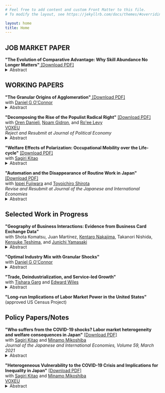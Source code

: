 ```yaml
---
# Feel free to add content and custom Front Matter to this file.
# To modify the layout, see https://jekyllrb.com/docs/themes/#overriding-theme-defaults

layout: home
title: Home
---
```

## JOB MARKET PAPER

**"The Evolution of Comparative Advantage: Why Skill Abundance No Longer Matters"**<a href="/files/research/KIKUCHI-skill-trade.pdf" target="_blank"> [Download PDF]</a><br>
<details style="margin-bottom: 15px; margin-top: -15px">
	<summary>Abstract</summary>
	This paper documents new facts about the evolution of comparative advantage and explores the causes and implications of this evolution. The key finding is that a country's skill abundance once implied a comparative advantage in skill-intensive sectors, but this relationship weakened in the 1990s and disappeared by the 2000s. I show that larger declines in the importance of skill abundance occur in countries and sectors with higher levels of automation, with no significant—or even opposite—variation observed with offshoring. A multi-sector quantitative trade model incorporating both automation and offshoring finds that automation, rather than offshoring, is the primary driver behind the change in comparative advantage, and that, without automation, skill abundance would have remained important after 2000. Automation increases skill premia in high-automation, developed countries and increases welfare globally while offshoring yields positive but smaller and more evenly distributed welfare effects.
</details>

## WORKING PAPERS

**"The Granular Origins of Agglomeration"**<a href="/files/research/KIKUCHI-OCONNOR-granular-spatial.pdf" target="_blank"> [Download PDF]</a><br>
with  <a href="https://www.danielgoconnor.com" target="_blank">Daniel G O'Connor</a><br>
<details style="margin-bottom: 15px; margin-top: -15px">
	<summary>Abstract</summary>
	A few large firms dominate many local labor markets. This leaves workers vulnerable to firm-specific shocks. If one firm has a bad productivity shock in a small market, workers will be stuck with that unproductive employer, while in a large labor market, workers can move to another firm. Building on that insight, we present a model of local labor markets with a finite number of firms subject to idiosyncratic shocks. We show that there are increasing returns to scale which disappear as the number of firms goes to infinity. We also show that there can be under-entry of firms, especially in small markets. We then test the main mechanism in Japanese administrative data. We first confirm that payroll is less volatile in larger, less concentrated local labor markets. We also show that establishments with larger payroll shares adjust their employment less in response to a demand shock. Finally, we propose a quantitative, granular model of economic geography with free entry of firms and costly mobility of workers across sectors and commuting zones that we use to quantify the mechanism and do counterfactuals.
</details>

**"Decomposing the Rise of the Populist Radical Right"** <a href="/files/research/DGKL-Populism.pdf" target="_blank">[Download PDF]</a><br>
with <a href="https://www.orendanieli.com/home" target="_blank">Oren Danieli</a>, 
<a href="https://noamgidron.com/" target="_blank">Noam Gidron</a>, 
and <a href="https://www.roeelevy.com/" target="_blank">Ro'ee Levy</a><br>
 <a href="https://cepr.org/voxeu/columns/decomposing-rise-populist-radical-right-how-changes-priorities-explain-electoral" target="_blank">VOXEU</a><br>
*Reject and Resubmit at Journal of Political Economy* <br>
<details style="margin-bottom: 15px; margin-top: -15px">
	<summary>Abstract</summary>
	Support for populist radical right parties in Europe has dramatically increased in recent years. We decompose the rise of these parties from 2005 to 2020 into four components: shifts in party positions, changes in voter attributes (opinions and demographics), changes in voter priorities, and a residual. We merge two wide datasets on party positions and voter attributes and estimate voter priorities using a probabilistic voting model. We find that shifts in party positions and changes in voter attributes do not play a major role in the recent success of populist radical right parties. Instead, the primary driver behind their electoral success lies in voters’ changing priorities. Particularly, voters are less likely to decide which party to support based on parties’ economic positions. Rather, voters—mainly older, non-unionized, low-educated men—increasingly prioritize nativist cultural positions. This allows populist radical right parties to tap into a preexisting reservoir of culturally conservative voters. Using the same datasets, we provide a set of reduced-form evidence supporting our results. First, while parties’ positions have changed, these changes are not consistent with the main supply-side hypothesis for populist support. Second, on aggregate, voters have not adopted populist right-wing opinions. Third, voters are more likely to self-identify ideologically based on their cultural rather than their economic opinions.
</details>

**"Welfare Effects of Polarization: Occupational Mobility over the Life-cycle"** <a href="/files/research/KK-ROBOT.pdf" target="_blank">[Download PDF]</a><br>
with <a href="https://sites.google.com/site/sagirikitao/home" target="_blank">Sagiri Kitao</a><br>
<details style="margin-bottom: 15px; margin-top: -15px">
	<summary>Abstract</summary>
	What are the welfare effects of polarization: wage and employment losses of middle-class workers relative to low- and high-skill groups? We build a model of overlapping generations who choose consumption, savings, labor supply, and occupations over their life-cycles, and accumulate human capital. We simulate a wage shift observed since the early 1980s and investigate individuals’ responses. Polarization improves welfare of young individuals that are high-skilled, while it hurts low-skilled individuals across all ages and especially younger ones. The gain of the high-skilled is larger for generations entering in later periods, who can fully exploit the rising skill premium.
</details>

**"Automation and the Disappearance of Routine Work in Japan"** <a href="/files/research/FKS-robot-japan.pdf" target="_blank">[Download PDF]</a><br>
with <a href="https://sites.google.com/site/ippeifujiwara/" target="_blank">Ippei Fujiwara</a> and <a href="https://researchmap.jp/81332791111?lang=en" target="_blank">Toyoichiro Shirota</a><br>
*Revise and Resubmit at Journal of the Japanese and International Economies* <br>
<details style="margin-bottom: 15px; margin-top: -15px">
	<summary>Abstract</summary>
	We examine the implications of automation technology in Japan since 1980, comparing different local labor markets with different degrees of automation exposure. First, we do not find that automation reduces the employment rate within demographic groups and that automation encourages workers to move from regular to non-regular employment. Second, we show that automation shifts employment from routine occupations in the manufacturing sector to service sectors, while increasing the share of establishments and sales in the manufacturing sector. Finally, we show that this shift in labor demand is attributed to younger generations and non-college-educated workers.
</details>

## Selected Work in Progress

**"Geography of Business Interactions: Evidence from Business Card Exchange Data"** <br>
with Shota Komatsu, 
Juan Martínez, 
<a href="https://knakajima.weebly.com/" target="_blank">Kentaro Nakajima</a>, 
Takanori Nishida, 
<a href="https://sites.google.com/site/kensuketeshima/" target="_blank">Kensuke Teshima</a>, and
 <a href="https://www.junichiyamasaki.com/" target="_blank">Junichi Yamasaki</a><br>
<details style="margin-bottom: 15px; margin-top: -15px">
	<summary>Abstract</summary>
	In-person business meetings are a critical driver of agglomeration benefits, yet the scarcity of data has hindered exploration into their nature. This study leverages a novel dataset obtained from a business card exchange application, used by 0.4 million workers in Tokyo, to examine the impact of geographical distance on business card exchanges and other types of business networks. By analyzing the moving of firms, we find a distinct pattern in how the frequency of business card exchanges decreases with distance, particularly noting a significant drop beyond a 500-meter radius. Additionally, we observe that the rate of decline in these exchanges due to distance closely correlates with the level of industry agglomeration, and we find similar drops in other types of business networks such as patent collaborations. These findings highlight the pivotal role of very local interaction in fostering agglomeration benefits.
</details>


**"Optimal Industry Mix with Granular Shocks"** <br>
with  <a href="https://www.danielgoconnor.com" target="_blank">Daniel G O'Connor</a><br>
<details style="margin-bottom: 15px; margin-top: -15px">
	<summary>Abstract</summary>
	When firms are subject to granular and industry-wide shocks, regions overspecialize, leaving workers overexposed. Using German employer-employee matched data, we study the optimal industrial policy incorporating heterogeneity in occupation, industry, and region.
</details>


**"Trade, Deindustrialization, and Service-led Growth"** <br>
with  <a href="https://tisharagarg.github.io/" target="_blank">Tishara Garg</a> and
 <a href="https://www.edward-wiles.com/" target="_blank">Edward Wiles</a>
<br>
<details style="margin-bottom: 15px; margin-top: -15px">
<summary>Abstract</summary>
We examine the impact of trade liberalization on structural change patterns in India. Leveraging district-level variations in sectoral composition, we find that districts with greater tariff reductions experienced larger declines in manufacturing employment shares. By extending Matsuyama’s 1992 model of deindustrialization to include a non-tradable service sector, we demonstrate analytically and through simulations that India's observed deindustrialization and service-led growth can be qualitatively attributed to trade liberalization. We aim to structurally estimate the model parameters to quantify the role of trade liberalization in driving these structural changes.
</details>


**"Long-run Implications of Labor Market Power in the United States"** <br>
(approved US Census Project) <br>

## Policy Papers/Notes

**"Who suffers from the COVID-19 shocks? Labor market heterogeneity and welfare consequences in Japan"** <a href="/files/research/KKM-COVID19.pdf" target="_blank">[Download PDF]</a><br>
with  <a href="https://sites.google.com/site/sagirikitao/home" target="_blank">Sagiri Kitao</a> and
 <a href="https://sites.google.com/view/minamomikoshiba/home" target="_blank">Minamo Mikoshiba</a><br>
*Journal of the Japanese and International Economies, Volume 59, March 2021* <br>
<details style="margin-bottom: 15px; margin-top: -15px">
<summary>Abstract</summary>
Effects of the COVID-19 shocks in the Japanese labor market vary across workers of different age groups, genders, employment types, education levels, occupations, and industries. We document heterogeneous changes in employment and earnings in response to the COVID-19 shocks, observed in various data sources during the initial months after the onset of the pandemic in Japan. We then feed these shocks into a life-cycle model of heterogeneous agents to quantify welfare consequences of the COVID-19 shocks.
In each dimension of the heterogeneity, the shocks are amplified for those who earned less prior to the crisis. Contingent workers are hit harder than regular workers, younger workers than older workers, females than males, and workers engaged in social and non-flexible jobs than those in ordinary and flexible jobs. The most severely hurt by the COVID-19 shocks has been a group of female, contingent, low-skilled workers, engaged in social and non-flexible jobs and without a spouse of a different group.
</details>

**"Heterogeneous Vulnerability to the COVID-19 Crisis and Implications for Inequality in Japan"** <a href="/files/research/KKM-COVID19-note.pdf" target="_blank">[Download PDF]</a><br>
with  <a href="https://sites.google.com/site/sagirikitao/home" target="_blank">Sagiri Kitao</a> and
 <a href="https://sites.google.com/view/minamomikoshiba/home" target="_blank">Minamo Mikoshiba</a><br>
 <a href="https://cepr.org/voxeu/columns/heterogeneous-employment-vulnerability-and-inequality-japan" target="_blank">VOXEU</a><br>
<details style="margin-bottom: 15px; margin-top: -15px">
<summary>Abstract</summary>
We study how the COVID-19 crisis could affect earnings inequality across heterogeneous individuals in Japan. We use the Employment Status Survey (ESS) to identify groups of individuals who are more vulnerable to the COVID-19 shocks, which likely affect workers in different industries, occupations, and employment types in different magnitude. We assess the impact using various data and early evidence including expenditures data from the JCB Consumption NOW during the first weeks of the pandemic. Our study identifies significant heterogeneity in vulnerability to the COVID-19 shocks across workers of different types. We find that the crisis will hit low-income groups by more and is likely to significantly exacerbate inequality through multiple channels, calling for urgent and large-scale assistance targeted towards affected individuals.
</details>
